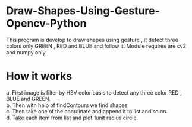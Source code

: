 # Draw-Shapes-Using-Gesture-Opencv-Python
This program is develop to draw shapes using gesture , it detect three colors only GREEN , RED and BLUE and follow it.
Module requires are cv2 and numpy only.

# How it works
a. First image is filter by HSV color basis to detect any three color RED , BLUE and GREEN.</br>
b. Then with help of findContours we find shapes.</br>
c. Then take one of the coordinate and append it to list and so on.</br>
d. Take each item from list and plot 1unit radius circle.</br>
